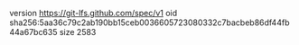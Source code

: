 version https://git-lfs.github.com/spec/v1
oid sha256:5aa36c79c2ab190bb15ceb0036605723080332c7bacbeb86df44fb44a67bc635
size 2583
